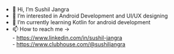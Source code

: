 - 👋 Hi, I’m Sushil Jangra
- 👀 I’m interested in Android Development and UI/UX designing
- 🌱 I’m currently learning Kotlin for android development
- 📫 How to reach me -><br>
      - https://www.linkedin.com/in/sushil-jangra <br>
      - https://www.clubhouse.com/@sushiljangra
